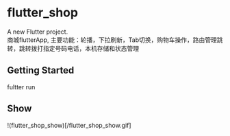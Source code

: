 # flutter_shop

A new Flutter project.   
商城flutterApp, 主要功能：轮播，下拉刷新，Tab切换，购物车操作，路由管理跳转，跳转拨打指定号码电话，本机存储和状态管理

## Getting Started

fultter run

## Show
!(flutter_shop_show)[/flutter_shop_show.gif]
